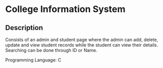 # College Information System

## Description 
Consists of an admin and student page where the admin can add, delete, update and view student records while the student can view their details.
Searching can be done through ID or Name. 

Programming Language: C 
